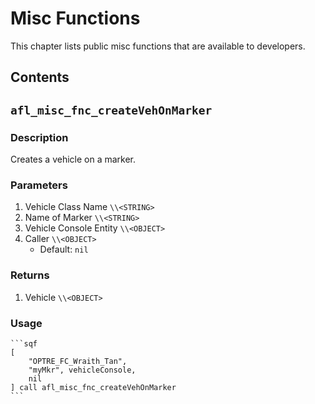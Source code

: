 # Misc Functions

This chapter lists public misc functions that are available to developers.

## Contents

<!-- toc -->

## `afl_misc_fnc_createVehOnMarker`

### Description

Creates a vehicle on a marker.

### Parameters

1. Vehicle Class Name `\\<STRING>`
1. Name of Marker `\\<STRING>`
1. Vehicle Console Entity `\\<OBJECT>`
1. Caller `\\<OBJECT>`
    - Default: `nil`

### Returns

1. Vehicle `\\<OBJECT>`

### Usage

~~~admonish example
```sqf
[
    "OPTRE_FC_Wraith_Tan",
    "myMkr", vehicleConsole,
    nil
] call afl_misc_fnc_createVehOnMarker
```
~~~
